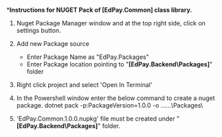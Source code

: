 ﻿***Instructions for NUGET Pack of [EdPay.Common] class library.**

1. Nuget Package Manager window and at the top right side, click on settings button.

2. Add new Package source
	- Enter Package Name as "EdPay.Packages"
	- Enter Package location pointing to "**[EdPay.Backend\Packages]**" folder

3. Right click project and select 'Open In Terminal'

4. In the Powershell window enter the below command to create a nuget package.
	dotnet pack -p:PackageVersion=1.0.0 -o ..\..\..\Packages\

5. 'EdPay.Common.1.0.0.nupkg' file must be created under "**[EdPay.Backend\Packages]**" folder.